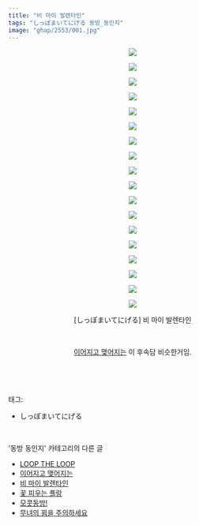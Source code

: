 ```yaml
---
title: "비 마이 발렌타인"
tags: "しっぽまいてにげる 동방_동인지"
image: "ghap/2553/001.jpg"
---
```

<div class="article">
<p style="text-align: center; clear: none; float: none;"><img src="{{ site.nasurl }}/ghap/2553/001.jpg"/></p>
<p style="text-align: center; clear: none; float: none;"><img src="{{ site.nasurl }}/ghap/2553/002.jpg"/></p>
<p style="text-align: center; clear: none; float: none;"><img src="{{ site.nasurl }}/ghap/2553/003.jpg"/></p>
<p style="text-align: center; clear: none; float: none;"><img src="{{ site.nasurl }}/ghap/2553/004.jpg"/></p>
<p style="text-align: center; clear: none; float: none;"><img src="{{ site.nasurl }}/ghap/2553/005.jpg"/></p>
<p style="text-align: center; clear: none; float: none;"><img src="{{ site.nasurl }}/ghap/2553/006.jpg"/></p>
<p style="text-align: center; clear: none; float: none;"><img src="{{ site.nasurl }}/ghap/2553/007.jpg"/></p>
<p style="text-align: center; clear: none; float: none;"><img src="{{ site.nasurl }}/ghap/2553/008.jpg"/></p>
<p style="text-align: center; clear: none; float: none;"><img src="{{ site.nasurl }}/ghap/2553/009.jpg"/></p>
<p style="text-align: center; clear: none; float: none;"><img src="{{ site.nasurl }}/ghap/2553/010.jpg"/></p>
<p style="text-align: center; clear: none; float: none;"><img src="{{ site.nasurl }}/ghap/2553/011.jpg"/></p>
<p style="text-align: center; clear: none; float: none;"><img src="{{ site.nasurl }}/ghap/2553/012.jpg"/></p>
<p style="text-align: center; clear: none; float: none;"><img src="{{ site.nasurl }}/ghap/2553/013.jpg"/></p>
<p style="text-align: center; clear: none; float: none;"><img src="{{ site.nasurl }}/ghap/2553/014.jpg"/></p>
<p style="text-align: center; clear: none; float: none;"><img src="{{ site.nasurl }}/ghap/2553/015.jpg"/></p>
<p style="text-align: center; clear: none; float: none;"><img src="{{ site.nasurl }}/ghap/2553/016.jpg"/></p>
<p style="text-align: center; clear: none; float: none;"><img src="{{ site.nasurl }}/ghap/2553/017.jpg"/></p>
<p style="text-align: center; clear: none; float: none;"><img src="{{ site.nasurl }}/ghap/2553/018.jpg"/></p>
<p style="text-align: center; clear: none; float: none;">[しっぽまいてにげる] 비 마이 발렌타인</p>
<p style="text-align: center; clear: none; float: none;"><br/></p>
<p style="text-align: center; clear: none; float: none;"><a class="tx-link" href="http://ghaptouhou.tistory.com/2554" target="_blank">이어지고 맺어지는</a> 이 후속담 비슷한거임.</p>
<p><br/></p>
</div><br/>
<div class="tagTrail">
<p>태그: </p>
<ul>
<li>しっぽまいてにげる</li>
</ul>
</div><br/>
<div class="another">
<p>'동방 동인지' 카테고리의 다른 글</p>
<ul>
<li><a href="/2016-10-12-ghap_2555">LOOP THE LOOP</a></li>
<li><a href="/2016-10-12-ghap_2554">이어지고 맺어지는</a></li>
<li><a href="/2016-10-12-ghap_2553">비 마이 발렌타인</a></li>
<li><a href="/2016-10-12-ghap_2552">꽃 피우는 플랑</a></li>
<li><a href="/2016-10-12-ghap_2551">모콧동방!</a></li>
<li><a href="/2016-10-12-ghap_2550">무녀의 꾐을 주의하세요</a></li>
</ul>
</div><br/>
<div class="cb_module cb_fluid">
<div class="cb_wrt cb_profile">
</div><!-- commentList close -->
</div><br/>
